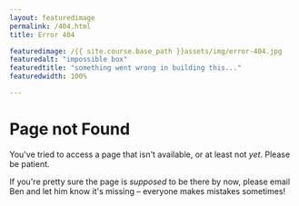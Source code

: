 ```yaml
---
layout: featuredimage
permalink: /404.html
title: Error 404

featuredimage: /{{ site.course.base_path }}assets/img/error-404.jpg
featuredalt: "impossible box" 
featuredtitle: "something went wrong in building this..." 
featuredwidth: 100%

---
```


# Page not Found
You've tried to access a page that isn't available, or at least not *yet*. Please be patient. 

If you're pretty sure the page is *supposed* to be there by now, please email Ben and let him know it's missing – everyone makes mistakes sometimes!

